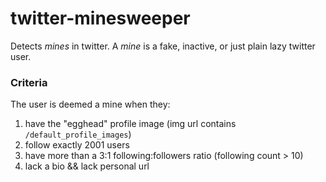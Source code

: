 twitter-minesweeper
===================

Detects _mines_ in twitter.
A _mine_ is a fake, inactive, or just plain lazy twitter user.

### Criteria
The user is deemed a mine when they:

 1. have the "egghead" profile image (img url contains `/default_profile_images`)
 2. follow exactly 2001 users
 3. have more than a 3:1 following:followers ratio (following count > 10)
 4. lack a bio && lack personal url
